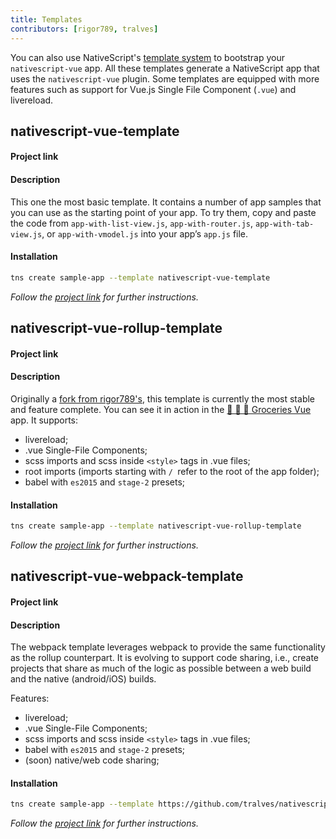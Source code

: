 ```yaml
---
title: Templates
contributors: [rigor789, tralves]
---
```


You can also use NativeScript's [template system](https://docs.nativescript.org/tooling/app-templates) to bootstrap your `nativescript-vue` app. All these templates generate a NativeScript app that uses the `nativescript-vue` plugin. Some templates are equipped with more features such as support for Vue.js Single File Component (`.vue`) and livereload.

## nativescript-vue-template

#### Project link

[](https://github.com/tralves/nativescript-vue-template)

#### Description

This one the most basic template. It contains a number of app samples that you can use as the starting point of your app. To try them, copy and paste the code from `app-with-list-view.js`, `app-with-router.js`, `app-with-tab-view.js`, or `app-with-vmodel.js` into your app’s `app.js` file.

#### Installation

```sh
tns create sample-app --template nativescript-vue-template
```
*Follow the [project link](https://github.com/tralves/nativescript-vue-template) for further instructions.*

## nativescript-vue-rollup-template

#### Project link

[](https://github.com/tralves/nativescript-vue-rollup-template)

#### Description
Originally a [fork from rigor789's](https://github.com/rigor789/nativescript-vue-rollup-template), this template is currently the most stable and feature complete. You can see it in action in the [🍏 🍍 🍓 Groceries Vue](https://github.com/tralves/groceries-ns-vue) app.
It supports:

- livereload;
- .vue Single-File Components;
- scss imports and scss inside `<style>` tags in .vue files;
- root imports (imports starting with `/ `refer to the root of the app folder);
- babel with `es2015` and `stage-2` presets;

#### Installation
```sh
tns create sample-app --template nativescript-vue-rollup-template
```
*Follow the [project link](https://github.com/tralves/nativescript-vue-rollup-template) for further instructions.*

## nativescript-vue-webpack-template

#### Project link

[](https://github.com/tralves/nativescript-vue-webpack-template)

#### Description

The webpack template leverages webpack to provide the same functionality as the rollup counterpart. It is evolving to support code sharing, i.e., create projects that share as much of the logic as possible between a web build and the native (android/iOS) builds.

 Features:

- livereload;
- .vue Single-File Components;
- scss imports and scss inside `<style>` tags in .vue files;
- babel with `es2015` and `stage-2` presets;
- (soon) native/web code sharing;

#### Installation
```sh
tns create sample-app --template https://github.com/tralves/nativescript-vue-webpack-template
```
*Follow the [project link](https://github.com/tralves/nativescript-vue-webpack-template) for further instructions.*
